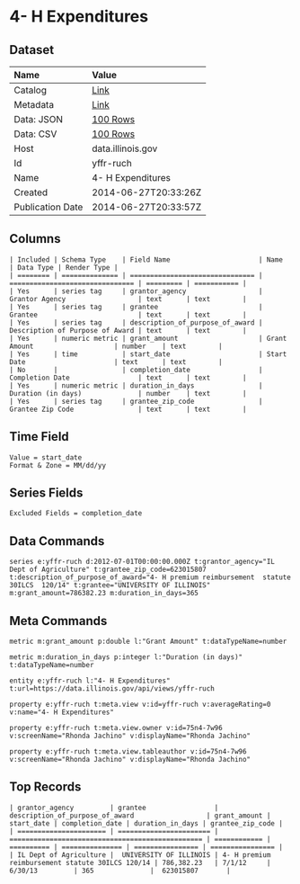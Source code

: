 # 4- H Expenditures

## Dataset

| Name | Value |
| :--- | :---- |
| Catalog | [Link](https://catalog.data.gov/dataset/4-h-expenditures-4eafa) |
| Metadata | [Link](https://data.illinois.gov/api/views/yffr-ruch) |
| Data: JSON | [100 Rows](https://data.illinois.gov/api/views/yffr-ruch/rows.json?max_rows=100) |
| Data: CSV | [100 Rows](https://data.illinois.gov/api/views/yffr-ruch/rows.csv?max_rows=100) |
| Host | data.illinois.gov |
| Id | yffr-ruch |
| Name | 4- H Expenditures |
| Created | 2014-06-27T20:33:26Z |
| Publication Date | 2014-06-27T20:33:57Z |

## Columns

```ls
| Included | Schema Type    | Field Name                      | Name                            | Data Type | Render Type |
| ======== | ============== | =============================== | =============================== | ========= | =========== |
| Yes      | series tag     | grantor_agency                  | Grantor Agency                  | text      | text        |
| Yes      | series tag     | grantee                         | Grantee                         | text      | text        |
| Yes      | series tag     | description_of_purpose_of_award | Description of Purpose of Award | text      | text        |
| Yes      | numeric metric | grant_amount                    | Grant Amount                    | number    | text        |
| Yes      | time           | start_date                      | Start Date                      | text      | text        |
| No       |                | completion_date                 | Completion Date                 | text      | text        |
| Yes      | numeric metric | duration_in_days                | Duration (in days)              | number    | text        |
| Yes      | series tag     | grantee_zip_code                | Grantee Zip Code                | text      | text        |
```

## Time Field

```ls
Value = start_date
Format & Zone = MM/dd/yy
```

## Series Fields

```ls
Excluded Fields = completion_date
```

## Data Commands

```ls
series e:yffr-ruch d:2012-07-01T00:00:00.000Z t:grantor_agency="IL Dept of Agriculture" t:grantee_zip_code=623015807 t:description_of_purpose_of_award="4- H premium reimbursement  statute 30ILCS  120/14" t:grantee="UNIVERSITY OF ILLINOIS" m:grant_amount=786382.23 m:duration_in_days=365
```

## Meta Commands

```ls
metric m:grant_amount p:double l:"Grant Amount" t:dataTypeName=number

metric m:duration_in_days p:integer l:"Duration (in days)" t:dataTypeName=number

entity e:yffr-ruch l:"4- H Expenditures" t:url=https://data.illinois.gov/api/views/yffr-ruch

property e:yffr-ruch t:meta.view v:id=yffr-ruch v:averageRating=0 v:name="4- H Expenditures"

property e:yffr-ruch t:meta.view.owner v:id=75n4-7w96 v:screenName="Rhonda Jachino" v:displayName="Rhonda Jachino"

property e:yffr-ruch t:meta.view.tableauthor v:id=75n4-7w96 v:screenName="Rhonda Jachino" v:displayName="Rhonda Jachino"
```

## Top Records

```ls
| grantor_agency         | grantee                 | description_of_purpose_of_award                  | grant_amount | start_date | completion_date | duration_in_days | grantee_zip_code | 
| ====================== | ======================= | ================================================ | ============ | ========== | =============== | ================ | ================ | 
| IL Dept of Agriculture |  UNIVERSITY OF ILLINOIS | 4- H premium reimbursement statute 30ILCS 120/14 | 786,382.23   | 7/1/12     | 6/30/13         | 365              |  623015807       | 
```